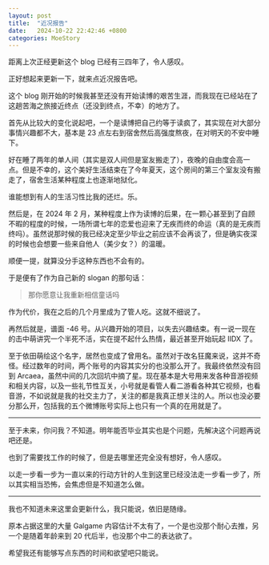 ```yaml
---
layout: post
title:  "近况报告"
date:   2024-10-22 22:42:46 +0800
categories: MoeStory
---
```


距离上次正经更新这个 blog 已经有三四年了，令人感叹。

正好想起来更新一下，就来点近况报告吧。

这个 blog 刚开始的时候我甚至还没有开始读博的艰苦生涯，而我现在已经站在了这趟苦海之旅接近终点（还没到终点，不幸）的地方了。

首先从比较大的变化说起吧，一个是读博把自己约等于读疯了，其实现在对大部分事情兴趣都不大，基本是 23 点左右到宿舍然后高强度熬夜，在对明天的不安中睡下。

好在睡了两年的单人间（其实是双人间但是室友搬走了），夜晚的自由度会高一点。但是不幸的，这个美好生活结束在了今年夏天，这个房间的第三个室友没有搬走了，宿舍生活某种程度上也逐渐地狱化。

谁能想到有人的生活习性比我的还烂。乐。

然后是，在 2024 年 2 月，某种程度上作为读博的后果，在一颗心甚至到了自顾不暇的程度的时候，一场所谓七年的恋爱也迎来了无疾而终的命运（真的是无疾而终吗）。虽然说那时候的我已经决定至少毕业之前应该不会再谈了，但是确实夜深的时候也会想要一些来自他人（美少女？）的温暖。

顺便一提，就算没分手这种东西也不会有的。

于是便有了作为自己新的 slogan 的那句话：

> 那你愿意让我重新相信童话吗

作为代价，我在之后的几个月里成为了管人吃。这就不细说了。

再然后就是，谱面 -46 号。从兴趣开始的项目，以失去兴趣结束。有一说一现在的击中萌讲究一个半死不活，实在提不起什么热情，最近甚至开始玩起 IIDX 了。

至于依田萌绘这个名字，居然也变成了曾用名。虽然对于改名狂魔来说，这并不奇怪。经过数年的时间，两个账号的内容其实分的也没那么开了。我最终依然没有回到 Arcaea，虽然中间的几次回坑中摘了星。现在基本是大号用来发各种音游视频和相关内容，以及一些礼节性互关，小号就是看管人看二游看各种其它视频，也看音游，不如说就是我的社交主力了，关注的都是我真正想关注的人。所以也没必要分那么开，包括我的五个微博账号实际上也只有一个真的在用就是了。

---

至于未来，你问我？不知道。明年能否毕业其实也是个问题，先解决这个问题再说吧还是。

也到了需要找工作的时候了，但是去哪里还完全没有想好，令人感叹。

以走一步看一步为一直以来的行动方针的人生到这里已经没法走一步看一步了，所以其实相当恐怖，会焦虑但是不知道怎么做。

---

我也不知道未来这里会更新什么，我只能说，依旧是随缘。

原本占据这里的大量 Galgame 内容估计不太有了，一个是也没那个耐心去推，另一个是随着年龄来到 20 代后半，也没那个中二的表达欲了。

希望我还有能够写点东西的时间和欲望吧只能说。
